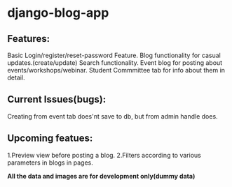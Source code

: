 # django-blog-app

## Features:

Basic Login/register/reset-password Feature.
Blog functionality for casual updates.(create/update)
Search functionality.
Event blog for posting about events/workshops/webinar.
Student Commmittee tab for info about them in detail.


## Current Issues(bugs):

Creating from event tab does'nt save to db, but from admin handle does.


## Upcoming featues:

1.Preview view before posting a blog.
2.Filters according to various parameters in blogs in pages.


**All the data and images are for development only(dummy data)**
